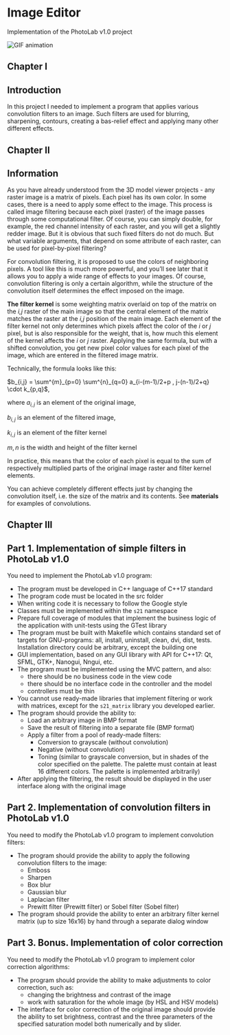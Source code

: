 # Image Editor

Implementation of the PhotoLab v1.0 project

![GIF animation](https://github.com/rigastalin/13-05-PhotoEditor/blob/b9666c78b72c0b7a511e9173c3ab209be323b085/Photobab.gif)


## Chapter I
## Introduction

In this project I needed to implement a program that applies various convolution filters to an image.
Such filters are used for blurring, sharpening, contours, creating a bas-relief effect and applying many other different effects.


## Chapter II

## Information

As you have already understood from the 3D model viewer projects - any raster image is a matrix of pixels. Each pixel has its own color. In some cases, there is a need to apply some effect to the image. This process is called image filtering because each pixel (raster) of the image passes through some computational filter.
Of course, you can simply double, for example, the red channel intensity of each raster, and you will get a slightly redder image. But it is obvious that such fixed filters do not do much.
But what variable arguments, that depend on some attribute of each raster, can be used for pixel-by-pixel filtering?
 
For convolution filtering, it is proposed to use the colors of neighboring pixels. A tool like this is much more powerful, and you’ll see later that it allows you to apply a wide range of effects to your images. Of course, convolution filtering is only a certain algorithm, while the structure of the convolution itself determines the effect imposed on the image.

**The filter kernel** is some weighting matrix overlaid on top of the matrix on the _i,j_ raster of the main image so that the central element of the matrix matches the raster at the _i,j_ position of the main image. Each element of the filter kernel not only determines which pixels affect the color of the _i_ or _j_ pixel, but is also responsible for the weight, that is, how much this element of the kernel affects the _i_ or _j_ raster. Applying the same formula, but with a shifted convolution, you get new pixel color values for each pixel of the image, which are entered in the filtered image matrix.

Technically, the formula looks like this:

$`b_{i,j} = \sum^{m}_{p=0} \sum^{n}_{q=0} a_{i-(m-1)/2+p , j-(n-1)/2+q} \cdot k_{p,q}`$, 

where $`a_{i,j}`$ is an element of the original image,

$`b_{i,j}`$ is an element of the filtered image,

$`k_{i,j}`$ is an element of the filter kernel

$`m, n`$ is the width and height of the filter kernel

In practice, this means that the color of each pixel is equal to the sum of respectively multiplied parts of the original image raster and filter kernel elements.

You can achieve completely different effects just by changing the convolution itself, i.e. the size of the matrix and its contents. See **materials** for examples of convolutions.


## Chapter III

## Part 1. Implementation of simple filters in PhotoLab v1.0

You need to implement the PhotoLab v1.0 program:

- The program must be developed in C++ language of C++17 standard 
- The program code must be located in the src folder
- When writing code it is necessary to follow the Google style
- Classes must be implemented within the `s21` namespace
- Prepare full coverage of modules that implement the business logic of the application with unit-tests using the GTest library
- The program must be built with Makefile which contains standard set of targets for GNU-programs: all, install, uninstall, clean, dvi, dist, tests. Installation directory could be arbitrary, except the building one
- GUI implementation, based on any GUI library with API for C++17: Qt, SFML, GTK+, Nanogui, Nngui, etc.
- The program must be implemented using the MVC pattern, and also:
     - there should be no business code in the view code
     - there should be no interface code in the controller and the model
     - controllers must be thin
- You cannot use ready-made libraries that implement filtering or work with matrices, except for the `s21_matrix` library you developed earlier.
- The program should provide the ability to:
    - Load an arbitrary image in BMP format
    - Save the result of filtering into a separate file (BMP format)
    - Apply a filter from a pool of ready-made filters:
        - Conversion to grayscale (without convolution)
        - Negative (without convolution)
        - Toning (similar to grayscale conversion, but in shades of the color specified on the palette. The palette must contain at least 16 different colors. The palette is implemented arbitrarily)
- After applying the filtering, the result should be displayed in the user interface along with the original image

## Part 2. Implementation of convolution filters in PhotoLab v1.0

You need to modify the PhotoLab v1.0 program to implement convolution filters:

- The program should provide the ability to apply the following convolution filters to the image:
    - Emboss 
    - Sharpen 
    - Box blur
    - Gaussian blur 
    - Laplacian filter
    - Prewitt filter (Prewitt filter) or Sobel filter (Sobel filter)
- The program should provide the ability to enter an arbitrary filter kernel matrix (up to size 16x16) by hand through a separate dialog window

## Part 3. Bonus. Implementation of color correction

You need to modify the PhotoLab v1.0 program to implement color correction algorithms:

- The program should provide the ability to make adjustments to color correction, such as:
    - changing the brightness and contrast of the image
    - work with saturation for the whole image (by HSL and HSV models)
- The interface for color correction of the original image should provide the ability to set brightness, contrast and the three parameters of the specified saturation model both numerically and by slider.
